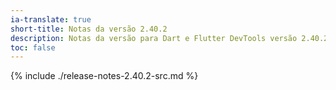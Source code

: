 ```yaml
---
ia-translate: true
short-title: Notas da versão 2.40.2
description: Notas da versão para Dart e Flutter DevTools versão 2.40.2.
toc: false
---
```


{% include ./release-notes-2.40.2-src.md %}
